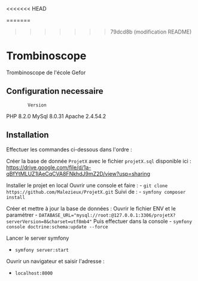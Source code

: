 <<<<<<< HEAD

=======
>>>>>>> 79dcd8b (modification README)
# Trombinoscope
Trombinoscope de l'école Gefor
## Configuration necessaire
            Version
PHP         8.2.0
MySql       8.0.31
Apache      2.4.54.2

## Installation

Effectuer les commandes ci-dessous dans l'ordre :

Créer la base de donnée `ProjetX` avec le fichier `projetX.sql` disponible ici :
https://drive.google.com/file/d/1a-qBfYtMLUZ1lAeCqCVA8FNkhdJ9mZ2D/view?usp=sharing 

Installer le projet en local
    Ouvrir une console et faire :
    - `git clone https://github.com/Malezieux/ProjetX.git`
    Suivi de :
    - `symfony composer install`
  
Créer et mettre à jour la base de données :
    Ouvrir le fichier ENV et le paramétrer 
    - `DATABASE_URL="mysql://root:@127.0.0.1:3306/projetX?serverVersion=8&charset=utf8mb4"`
    Puis effectuer dans la console 
    - `symfony console doctrine:schema:update --force`
  
Lancer le server symfony
- `symfony server:start`
  
Ouvrir un navigateur et saisir l'adresse :
- `localhost:8000`



